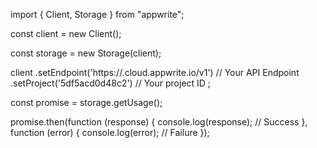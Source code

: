 import { Client, Storage } from "appwrite";

const client = new Client();

const storage = new Storage(client);

client
    .setEndpoint('https://<REGION>.cloud.appwrite.io/v1') // Your API Endpoint
    .setProject('5df5acd0d48c2') // Your project ID
;

const promise = storage.getUsage();

promise.then(function (response) {
    console.log(response); // Success
}, function (error) {
    console.log(error); // Failure
});